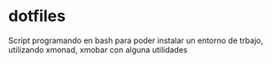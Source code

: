 # dotfiles
Script programando en bash para poder instalar un entorno de trbajo, utilizando xmonad, xmobar con alguna utilidades
